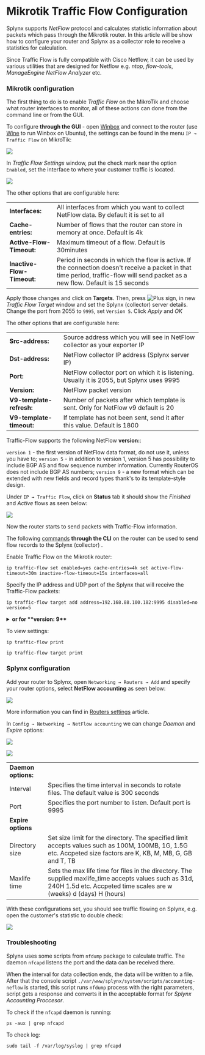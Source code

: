 Mikrotik Traffic Flow Configuration
===========

Splynx supports *NetFlow* protocol and calculates statistic information about packets which pass through the Mikrotik router. In this article will be show how to configure your router and Splynx as a collector role to receive a statistics for calculation.

Since Traffic Flow is fully compatible with Cisco Netflow, it can be used by various utilities that are designed for Netflow e.g. *ntop*, *flow-tools*, *ManageEngine NetFlow Analyzer* etc.

### Mikrotik configuration

The first thing to do is to enable *Traffic Flow* on the MikroTik and choose what router interfaces to monitor, all of these actions can done from the command line or from the GUI.

To configure **through the GUI** - open [Winbox](https://mt.lv/winbox64) and connect to the router (use [Wine](https://wiki.winehq.org/Ubuntu) to run Winbox on Ubuntu), the settings can be found in the menu `IP → Traffic Flow` on MikroTik:

![](img_1.png)

In *Traffic Flow Settings* window, put the check mark near the option `Enabled`, set the interface to where your customer traffic is located.

![](img_2.png)

The other options that are configurable here:

|   |   |
| ------------ | ------------ |
| **Interfaces:**   | All interfaces from which you want to collect NetFlow data. By default it is set to all​  |
| **Cache-entries:**  | Number of flows that the router can store in memory at once. Default is 4k  |
|  **Active-Flow-Timeout:** |  Maximum timeout of a flow. Default is 30minutes |
|  **Inactive-Flow-Timeout:**  | Period in seconds in which the flow is active. If the connection doesn't receive a packet in that time period, traffic-flow will send packet as a new flow. Default is 15 seconds​  |

Apply those changes and click on **Targets**.
Then, press <icon class="image-icon">![Plus](plus.png)</icon> sign, in new *Traffic Flow Target* window and set the Splynx (collector) server details. Change the port from 2055 to `9995`, set `Version 5`. Click *Apply* and *OK*

The other options that are configurable here:

|   |   |
| ------------ | ------------ |
| **​Src-address:**  | ​Source address which you will see in NetFlow collector as your exporter IP  |
| **Dst-address:**  |  NetFlow collector IP address (Splynx server IP) |
| **​Port:**  | NetFlow collector port on which it is listening. Usually it is 2055, but Splynx uses 9995  |
| **Version:**  |  NetFlow packet version |
| **V9-template-refresh:**  | Number of packets after which template is sent. Only for NetFlow v9 default is 20 |
| **V9-template-timeout:**  | If template has not been sent, send it after this value. Default is 1800  |

Traffic-Flow supports the following NetFlow **version:**:

`version 1` - the first version of NetFlow data format, do not use it, unless you have to;
`version 5` - in addition to version 1, version 5 has possibility to include BGP AS and flow sequence number information. Currently RouterOS does not include BGP AS numbers;
`version 9` - a new format which can be extended with new fields and record types thank's to its template-style design.

Under `IP → Traffic Flow`, click on **Status** tab it should show the *Finished* and *Active* flows as seen below:

![](img_3.png)

Now the router starts to send packets with Traffic-Flow information.

The following [commands](https://wiki.mikrotik.com/wiki/Manual:IP/Traffic_Flow) **through the CLI** on the router can be used to send flow records to the Splynx (collector) .

Enable Traffic Flow on the Mikrotik router:
```
ip traffic-flow set enabled=yes cache-entries=4k set active-flow-timeout=30m inactive-flow-timeout=15s interfaces=all
```
Specify the IP address and UDP port of the Splynx that will receive the Traffic-Flow packets:

```
ip traffic-flow target add address=192.168.88.100.182:9995 disabled=no version=5
```

<details>
<summary><b>or for **version: 9**</b></summary>
<p markdown="1">

```
ip traffic-flow target add address=192.168.88.240:1234 disabled=no version=9 v9-template-refresh=20 v9-template-timeout=30m

```

</p>
</details>

To view settings:

```
ip traffic-flow print
```

```
ip traffic-flow target print
```

### Splynx configuration

Add your router to Splynx, open `Networking → Routers → Add` and specify your router options, select **NetFlow accounting** as seen below:

![](img_4.png)

More information you can find in [Routers settings](networking/routers_settings/routers_settings.md) article.

In `Config → Networking → NetFlow accounting` we can change *Daemon* and *Expire* options:

![](img_5.png)

![](img_6.png)

|   |   |
| ------------ | ------------ |
| **Daemon options:**  |   |
|  Interval|  Specifies the time interval in seconds to rotate files. The default value is 300 seconds |
| Port |  Specifies the port number to listen. Default port is 9995 |
|  **Expire options** |   |
|  Directory size | Set size limit for the directory. The specified limit accepts values such as 100M, 100MB, 1G, 1.5G etc. Accpeted size factors are K, KB, M, MB, G, GB and T, TB  |
| Maxlife time  | Sets the max life time for files in the directory. The supplied maxlife_time accepts values such as 31d, 240H 1.5d etc. Accpeted time scales are w (weeks) d (days) H (hours)  |


With these configurations set, you should see traffic flowing on Splynx, e.g. open the customer's statistic to double check:


![](img_7.png)


### Troubleshooting

Splynx uses some scripts from `nfdump` package to calculate traffic. The daemon `nfcapd` listens the port and the data can be received there.

When the interval for data collection ends, the data will be written to a file. After that the console script `./var/www/splynx/system/scripts/accounting-neflow` is started, this script runs `nfdump` process with the right parameters, script gets a response and converts it in the acceptable format for *Splynx Accounting Proccesor*.

To check if the `nfcapd` daemon is running:

```
ps -aux | grep nfcapd
```

To check log:

```
sudo tail -f /var/log/syslog | grep nfcapd
```
